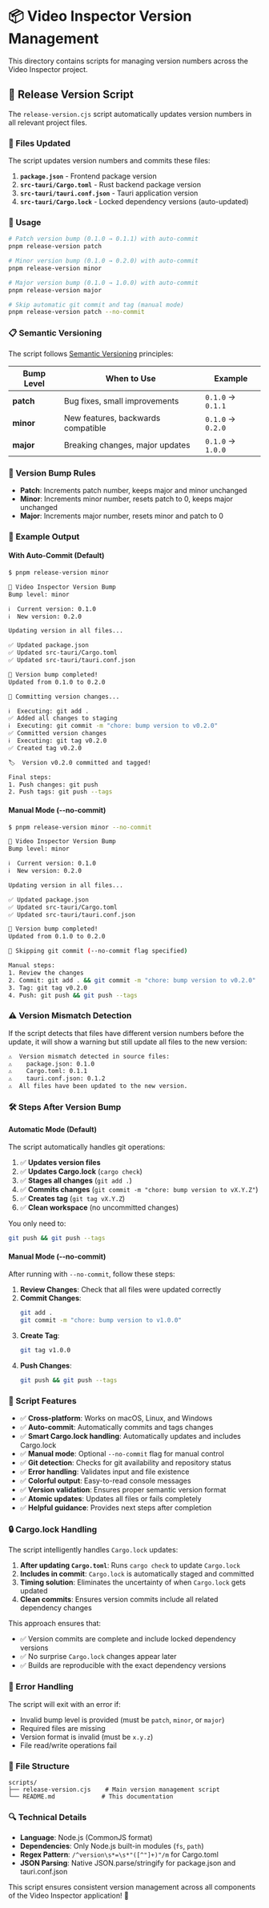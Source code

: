 # 📦 Video Inspector Version Management

This directory contains scripts for managing version numbers across the Video Inspector project.

## 🚀 Release Version Script

The `release-version.cjs` script automatically updates version numbers in all relevant project files.

### 📁 Files Updated

The script updates version numbers and commits these files:
1. **`package.json`** - Frontend package version
2. **`src-tauri/Cargo.toml`** - Rust backend package version
3. **`src-tauri/tauri.conf.json`** - Tauri application version
4. **`src-tauri/Cargo.lock`** - Locked dependency versions (auto-updated)

### 🎯 Usage

```bash
# Patch version bump (0.1.0 → 0.1.1) with auto-commit
pnpm release-version patch

# Minor version bump (0.1.0 → 0.2.0) with auto-commit
pnpm release-version minor

# Major version bump (0.1.0 → 1.0.0) with auto-commit
pnpm release-version major

# Skip automatic git commit and tag (manual mode)
pnpm release-version patch --no-commit
```

### 📋 Semantic Versioning

The script follows [Semantic Versioning](https://semver.org/) principles:

| Bump Level | When to Use | Example |
|------------|-------------|---------|
| **patch** | Bug fixes, small improvements | `0.1.0` → `0.1.1` |
| **minor** | New features, backwards compatible | `0.1.0` → `0.2.0` |
| **major** | Breaking changes, major updates | `0.1.0` → `1.0.0` |

### 🔄 Version Bump Rules

- **Patch**: Increments patch number, keeps major and minor unchanged
- **Minor**: Increments minor number, resets patch to 0, keeps major unchanged  
- **Major**: Increments major number, resets minor and patch to 0

### 📝 Example Output

#### With Auto-Commit (Default)
```bash
$ pnpm release-version minor

🚀 Video Inspector Version Bump
Bump level: minor

ℹ️  Current version: 0.1.0
ℹ️  New version: 0.2.0

Updating version in all files...

✅ Updated package.json
✅ Updated src-tauri/Cargo.toml
✅ Updated src-tauri/tauri.conf.json

🎉 Version bump completed!
Updated from 0.1.0 to 0.2.0

📝 Committing version changes...

ℹ️  Executing: git add .
✅ Added all changes to staging
ℹ️  Executing: git commit -m "chore: bump version to v0.2.0"
✅ Committed version changes
ℹ️  Executing: git tag v0.2.0
✅ Created tag v0.2.0

🏷️  Version v0.2.0 committed and tagged!

Final steps:
1. Push changes: git push
2. Push tags: git push --tags
```

#### Manual Mode (--no-commit)
```bash
$ pnpm release-version minor --no-commit

🚀 Video Inspector Version Bump
Bump level: minor

ℹ️  Current version: 0.1.0
ℹ️  New version: 0.2.0

Updating version in all files...

✅ Updated package.json
✅ Updated src-tauri/Cargo.toml
✅ Updated src-tauri/tauri.conf.json

🎉 Version bump completed!
Updated from 0.1.0 to 0.2.0

📝 Skipping git commit (--no-commit flag specified)

Manual steps:
1. Review the changes
2. Commit: git add . && git commit -m "chore: bump version to v0.2.0"
3. Tag: git tag v0.2.0
4. Push: git push && git push --tags
```

### ⚠️ Version Mismatch Detection

If the script detects that files have different version numbers before the update, it will show a warning but still update all files to the new version:

```bash
⚠️  Version mismatch detected in source files:
⚠️    package.json: 0.1.0
⚠️    Cargo.toml: 0.1.1
⚠️    tauri.conf.json: 0.1.2
⚠️  All files have been updated to the new version.
```

### 🛠️ Steps After Version Bump

#### Automatic Mode (Default)
The script automatically handles git operations:
1. ✅ **Updates version files**
2. ✅ **Updates Cargo.lock** (`cargo check`)
3. ✅ **Stages all changes** (`git add .`)
4. ✅ **Commits changes** (`git commit -m "chore: bump version to vX.Y.Z"`)
5. ✅ **Creates tag** (`git tag vX.Y.Z`)
6. ✅ **Clean workspace** (no uncommitted changes)

You only need to:
```bash
git push && git push --tags
```

#### Manual Mode (--no-commit)
After running with `--no-commit`, follow these steps:

1. **Review Changes**: Check that all files were updated correctly
2. **Commit Changes**:
   ```bash
   git add .
   git commit -m "chore: bump version to v1.0.0"
   ```
3. **Create Tag**:
   ```bash
   git tag v1.0.0
   ```
4. **Push Changes**:
   ```bash
   git push && git push --tags
   ```

### 🔧 Script Features

- ✅ **Cross-platform**: Works on macOS, Linux, and Windows
- ✅ **Auto-commit**: Automatically commits and tags changes
- ✅ **Smart Cargo.lock handling**: Automatically updates and includes Cargo.lock
- ✅ **Manual mode**: Optional `--no-commit` flag for manual control
- ✅ **Git detection**: Checks for git availability and repository status
- ✅ **Error handling**: Validates input and file existence
- ✅ **Colorful output**: Easy-to-read console messages
- ✅ **Version validation**: Ensures proper semantic version format
- ✅ **Atomic updates**: Updates all files or fails completely
- ✅ **Helpful guidance**: Provides next steps after completion

### 🔒 Cargo.lock Handling

The script intelligently handles `Cargo.lock` updates:

1. **After updating `Cargo.toml`**: Runs `cargo check` to update `Cargo.lock`
2. **Includes in commit**: `Cargo.lock` is automatically staged and committed
3. **Timing solution**: Eliminates the uncertainty of when `Cargo.lock` gets updated
4. **Clean commits**: Ensures version commits include all related dependency changes

This approach ensures that:
- ✅ Version commits are complete and include locked dependency versions
- ✅ No surprise `Cargo.lock` changes appear later
- ✅ Builds are reproducible with the exact dependency versions

### 🚨 Error Handling

The script will exit with an error if:
- Invalid bump level is provided (must be `patch`, `minor`, or `major`)
- Required files are missing
- Version format is invalid (must be `x.y.z`)
- File read/write operations fail

### 📂 File Structure

```
scripts/
├── release-version.cjs    # Main version management script
└── README.md             # This documentation
```

### 🔍 Technical Details

- **Language**: Node.js (CommonJS format)
- **Dependencies**: Only Node.js built-in modules (`fs`, `path`)
- **Regex Pattern**: `/^version\s*=\s*"([^"]+)"/m` for Cargo.toml
- **JSON Parsing**: Native JSON.parse/stringify for package.json and tauri.conf.json

This script ensures consistent version management across all components of the Video Inspector application! 🎉
